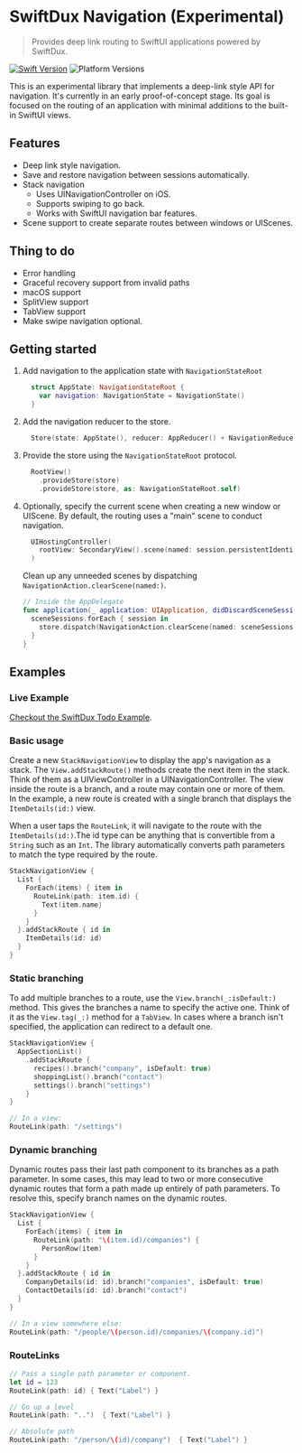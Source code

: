 # SwiftDux Navigation (Experimental)

> Provides deep link routing to SwiftUI applications powered by SwiftDux.

[![Swift Version][swift-image]][swift-url]
![Platform Versions][ios-image]

This is an experimental library that implements a deep-link style API for navigation. It's currently in an early proof-of-concept stage. Its goal is focused on the routing of an application with minimal additions to the built-in SwiftUI views.

## Features
- Deep link style navigation.
- Save and restore navigation between sessions automatically.
- Stack navigation
    - Uses UINavigationController on iOS.
    - Supports swiping to go back.
    - Works with SwiftUI navigation bar features.
- Scene support to create separate routes between windows or UIScenes.

## Thing to do
- Error handling
- Graceful recovery support from invalid paths
- macOS support
- SplitView support
- TabView support
- Make swipe navigation optional.

[swift-image]: https://img.shields.io/badge/swift-5.2-orange.svg
[ios-image]: https://img.shields.io/badge/platforms-iOS%2013%20-222.svg
[swift-url]: https://swift.org/
[license-image]: https://img.shields.io/badge/License-MIT-blue.svg
[license-url]: LICENSE

## Getting started

1. Add navigation to the application state with `NavigationStateRoot`
    ```swift
      struct AppState: NavigationStateRoot {
        var navigation: NavigationState = NavigationState()
      }
    ```

1. Add the navigation reducer to the store.
    ```swift
      Store(state: AppState(), reducer: AppReducer() + NavigationReducer())
    ```

1. Provide the store using the `NavigationStateRoot` protocol.
    ```swift
      RootView()
        .provideStore(store)
        .provideStore(store, as: NavigationStateRoot.self)
    ```
1. Optionally, specify the current scene when creating a new window or UIScene. By default, the routing uses a "main" scene to conduct navigation.
    ```swift
      UIHostingController(
        rootView: SecondaryView().scene(named: session.persistentIdentifier)
      )
    ```
    Clean up any unneeded scenes by dispatching `NavigationAction.clearScene(named:)`.
    ```swift
    // Inside the AppDelegate
    func application(_ application: UIApplication, didDiscardSceneSessions sceneSessions: Set<UISceneSession>) {
      sceneSessions.forEach { session in
        store.dispatch(NavigationAction.clearScene(named: sceneSessions.persistentIdentifier))
      }
    }
    ```

## Examples

### Live Example

[Checkout the SwiftDux Todo Example](https://github.com/StevenLambion/SwiftUI-Todo-Example/tree/swiftdux-navigation).

### Basic usage
Create a new `StackNavigationView` to display the app's navigation as a stack. The `View.addStackRoute()` methods create the next item in the stack. Think of them as a UIViewController in a UINavigationController. The view inside the route is a branch, and a route may contain one or more of them. In the example, a new route is created with a single branch that displays the `ItemDetails(id:)` view.

When a user taps the `RouteLink`, it will navigate to the route with the `ItemDetails(id:)`.The id type can be anything that is convertible from a `String` such as an `Int`. The library automatically converts path parameters to match the type required by the route.

```swift
StackNavigationView {
  List {
    ForEach(items) { item in
      RouteLink(path: item.id) {
        Text(item.name)
      }
    }
  }.addStackRoute { id in
    ItemDetails(id: id)
  }
}
```
### Static branching
To add multiple branches to a route, use the `View.branch(_:isDefault:)` method. This gives the branches a name to specify the active one. Think of it as the `View.tag(_:)` method for a `TabView`. In cases where a branch isn't specified, the application can redirect to a default one.

```swift
StackNavigationView {
  AppSectionList()
    .addStackRoute {
      recipes().branch("company", isDefault: true)
      shoppingList().branch("contact")
      settings().branch("settings")
    }
}

// In a view: 
RouteLink(path: "/settings")
```

### Dynamic branching
Dynamic routes pass their last path component to its branches as a path parameter. In some cases, this may lead to two or more consecutive dynamic routes that form a path made up entirely of path parameters. To resolve this, specify branch names on the dynamic routes.

```swift
StackNavigationView {
  List {
    ForEach(items) { item in
      RouteLink(path: "\(item.id)/companies") {
        PersonRow(item)
      }
    }
  }.addStackRoute { id in
    CompanyDetails(id: id).branch("companies", isDefault: true)
    ContactDetails(id: id).branch("contact")
  }
}

// In a view somewhere else: 
RouteLink(path: "/people/\(person.id)/companies/\(company.id)")
```

### RouteLinks
```swift
// Pass a single path parameter or component.
let id = 123
RouteLink(path: id) { Text("Label") }

// Go up a level
RouteLink(path: "..")  { Text("Label") }

// Absolute path
RouteLink(path: "/person/\(id)/company")  { Text("Label") }
```